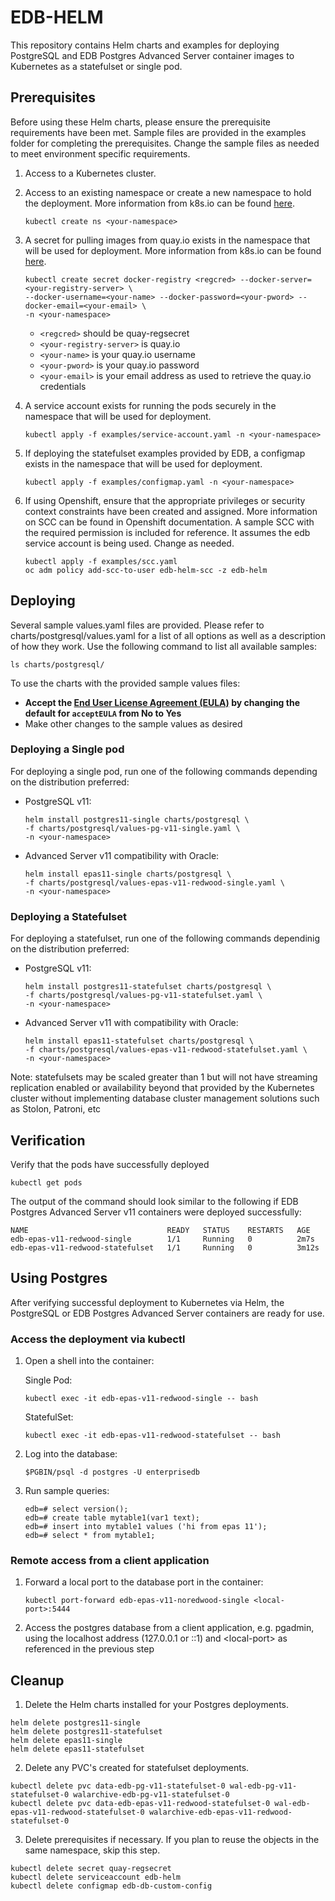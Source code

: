 # EDB-HELM
This repository contains Helm charts and examples for deploying PostgreSQL and EDB Postgres Advanced Server container images to Kubernetes as a statefulset or single pod.

## Prerequisites
Before using these Helm charts, please ensure the prerequisite requirements have been met.  Sample files are provided in the examples folder for completing the prerequisites. Change the sample files as needed to meet environment specific requirements.
1. Access to a Kubernetes cluster.   
2. Access to an existing namespace or create a new namespace to hold the deployment. More information from k8s.io can be found [here](https://kubernetes.io/docs/tasks/administer-cluster/namespaces/#creating-a-new-namespace).
   ```
   kubectl create ns <your-namespace>
   ```
3. A secret for pulling images from quay.io exists in the namespace that will be used for deployment.  More information from k8s.io can be found [here](https://kubernetes.io/docs/tasks/configure-pod-container/pull-image-private-registry/#create-a-secret-by-providing-credentials-on-the-command-line).
   ```
   kubectl create secret docker-registry <regcred> --docker-server=<your-registry-server> \
   --docker-username=<your-name> --docker-password=<your-pword> --docker-email=<your-email> \
   -n <your-namespace> 
   ```
   * `<regcred>` should be quay-regsecret
   * `<your-registry-server>` is quay.io
   * `<your-name>` is your quay.io username 
   * `<your-pword>` is your quay.io password  
   * `<your-email>` is your email address as used to retrieve the quay.io credentials
   
4. A service account exists for running the pods securely in the namespace that will be used for deployment. 
   ```
   kubectl apply -f examples/service-account.yaml -n <your-namespace> 
   ```
5. If deploying the statefulset examples provided by EDB, a configmap exists in the namespace that will be used for deployment.
   ```
   kubectl apply -f examples/configmap.yaml -n <your-namespace> 
   ``` 
6. If using Openshift, ensure that the appropriate privileges or security context constraints have been created and assigned. More information on SCC can be found in Openshift documentation. A sample SCC with the required permission is included for reference. It assumes the edb service account is being used.  Change as needed.
   ```
   kubectl apply -f examples/scc.yaml
   oc adm policy add-scc-to-user edb-helm-scc -z edb-helm 
   ```  

## Deploying

Several sample values.yaml files are provided. Please refer to charts/postgresql/values.yaml for a list of all options as well as a description of how they work. Use the following command to list all available samples:
```
ls charts/postgresql/
```
To use the charts with the provided sample values files:
* **Accept the [End User License Agreement (EULA)](https://www.enterprisedb.com/limited-use-license) by changing the default for `acceptEULA` from No to Yes**
* Make other changes to the sample values as desired


### Deploying a Single pod
For deploying a single pod, run one of the following commands depending on the distribution preferred:
* PostgreSQL v11: 
  ```
  helm install postgres11-single charts/postgresql \
  -f charts/postgresql/values-pg-v11-single.yaml \
  -n <your-namespace>
  ```
* Advanced Server v11 compatibility with Oracle: 
  ```
  helm install epas11-single charts/postgresql \
  -f charts/postgresql/values-epas-v11-redwood-single.yaml \
  -n <your-namespace>
  ```

### Deploying a Statefulset

For deploying a statefulset, run one of the following commands dependinig on the distribution preferred:
* PostgreSQL v11: 
  ```
  helm install postgres11-statefulset charts/postgresql \
  -f charts/postgresql/values-pg-v11-statefulset.yaml \
  -n <your-namespace>
  ```
* Advanced Server v11 with compatibility with Oracle: 
  ```
  helm install epas11-statefulset charts/postgresql \
  -f charts/postgresql/values-epas-v11-redwood-statefulset.yaml \
  -n <your-namespace>
  ```

Note: statefulsets may be scaled greater than 1 but will not have streaming replication enabled or availability beyond that provided by the Kubernetes cluster without implementing database cluster management solutions such as Stolon, Patroni, etc

## Verification
Verify that the pods have successfully deployed
```
kubectl get pods
```
The output of the command should look similar to the following if EDB Postgres Advanced Server v11 containers were deployed successfully:

    NAME                               READY   STATUS    RESTARTS   AGE
    edb-epas-v11-redwood-single        1/1     Running   0          2m7s
    edb-epas-v11-redwood-statefulset   1/1     Running   0          3m12s

## Using Postgres

After verifying successful deployment to Kubernetes via Helm, the PostgreSQL or EDB Postgres Advanced Server containers are ready for use.
### Access the deployment via kubectl 

1. Open a shell into the container:

   Single Pod:
   ```
   kubectl exec -it edb-epas-v11-redwood-single -- bash
   ```
   StatefulSet:
   ```
   kubectl exec -it edb-epas-v11-redwood-statefulset -- bash
   ```
2. Log into the database:
   ```
   $PGBIN/psql -d postgres -U enterprisedb
   ```
3. Run sample queries:
    ```
    edb=# select version();
    edb=# create table mytable1(var1 text);
    edb=# insert into mytable1 values ('hi from epas 11');
    edb=# select * from mytable1;
    ```
### Remote access from a client application

1. Forward a local port to the database port in the container:
   ```
   kubectl port-forward edb-epas-v11-noredwood-single <local-port>:5444
   ```
2. Access the postgres database from a client application, e.g. pgadmin, using the localhost address (127.0.0.1 or ::1) and \<local-port\> as referenced in the previous step
## Cleanup
1. Delete the Helm charts installed for your Postgres deployments. 
```
helm delete postgres11-single
helm delete postgres11-statefulset
helm delete epas11-single
helm delete epas11-statefulset
```
2. Delete any PVC's created for statefulset deployments.
```
kubectl delete pvc data-edb-pg-v11-statefulset-0 wal-edb-pg-v11-statefulset-0 walarchive-edb-pg-v11-statefulset-0
kubectl delete pvc data-edb-epas-v11-redwood-statefulset-0 wal-edb-epas-v11-redwood-statefulset-0 walarchive-edb-epas-v11-redwood-statefulset-0
```

3. Delete prerequisites if necessary. If you plan to reuse the objects in the same namespace, skip this step.
```
kubectl delete secret quay-regsecret
kubectl delete serviceaccount edb-helm
kubectl delete configmap edb-db-custom-config
```
